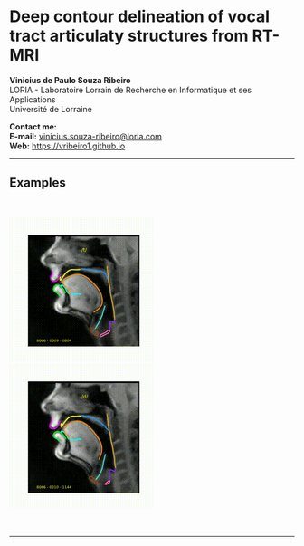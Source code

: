 # Deep contour delineation of vocal tract articulaty structures from RT-MRI

<b>Vinicius de Paulo Souza Ribeiro</b><br>
LORIA - Laboratoire Lorrain de Recherche en Informatique et ses Applications<br>
Université de Lorraine

<b>Contact me:</b><br>
<b>E-mail:</b> vinicius.souza-ribeiro@loria.com<br>
<b>Web:</b> https://vribeiro1.github.io<br>

<hr>

## Examples

<br>

<img src="static/img/8066_0009_6.gif"> <img src="static/img/8066_0010_4.gif">

<br>
<hr>
